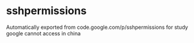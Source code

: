 # sshpermissions
Automatically exported from code.google.com/p/sshpermissions for study
google cannot access in china

